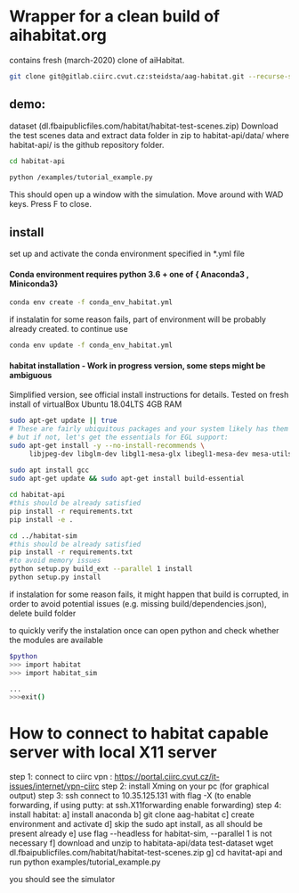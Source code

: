 # Wrapper for a clean build of aihabitat.org
contains fresh (march-2020) clone of aiHabitat.

```sh
git clone git@gitlab.ciirc.cvut.cz:steidsta/aag-habitat.git --recurse-submodules
```
## demo:
 dataset (dl.fbaipublicfiles.com/habitat/habitat-test-scenes.zip) 
Download the test scenes data and extract data folder in zip to habitat-api/data/ where habitat-api/ is the github repository folder.
```sh
cd habitat-api
    
python /examples/tutorial_example.py 
```
This should open up a window with the simulation. Move around with WAD keys. Press F to close.

## install
set up  and activate the conda environment specified in *.yml file
#### Conda environment requires python 3.6 + one of { Anaconda3 , Miniconda3}
```sh
conda env create -f conda_env_habitat.yml
```
if instalatin for some reason fails, part of environment will be probably already created. to continue use 
```sh
conda env update -f conda_env_habitat.yml
```

#### habitat installation - Work in progress version, some steps might be ambiguous
 Simplified version, see official install instructions for details.
 Tested on fresh install of virtualBox Ubuntu 18.04LTS 4GB RAM
```sh
sudo apt-get update || true
# These are fairly ubiquitous packages and your system likely has them already,
# but if not, let's get the essentials for EGL support:
sudo apt-get install -y --no-install-recommends \
     libjpeg-dev libglm-dev libgl1-mesa-glx libegl1-mesa-dev mesa-utils xorg-dev freeglut3-dev
     
sudo apt install gcc
sudo apt-get update && sudo apt-get install build-essential

cd habitat-api
#this should be already satisfied
pip install -r requirements.txt
pip install -e .

cd ../habitat-sim
#this should be already satisfied
pip install -r requirements.txt
#to avoid memory issues
python setup.py build_ext --parallel 1 install
python setup.py install 
```
if instalation for some reason fails, it might happen that build is corrupted, in order to avoid potential issues (e.g. missing build/dependencies.json), delete build folder

to quickly verify the instalation once can open python and check whether the modules are available
```sh
$python
>>> import habitat
>>> import habitat_sim

...
>>>exit()
```



# How to connect to habitat capable server with local X11 server
step 1: connect to ciirc vpn : https://portal.ciirc.cvut.cz/it-issues/internet/vpn-ciirc
step 2: install Xming  on your pc (for graphical output) 
step 3: ssh connect to 10.35.125.131 with flag -X (to enable forwarding, if using putty: at ssh.X11forwarding enable forwarding) 
step 4: install habitat: 
    a] install anaconda
    b] git clone  aag-habitat
    c] create environment and activate
    d] skip the sudo apt install, as all should be present already
    e] use flag  --headless for habitat-sim, --parallel 1 is not necessary
    f] download and unzip to habitata-api/data test-dataset wget dl.fbaipublicfiles.com/habitat/habitat-test-scenes.zip
    g] cd havitat-api and run python examples/tutorial_example.py 
    
you should see the simulator
    
    




